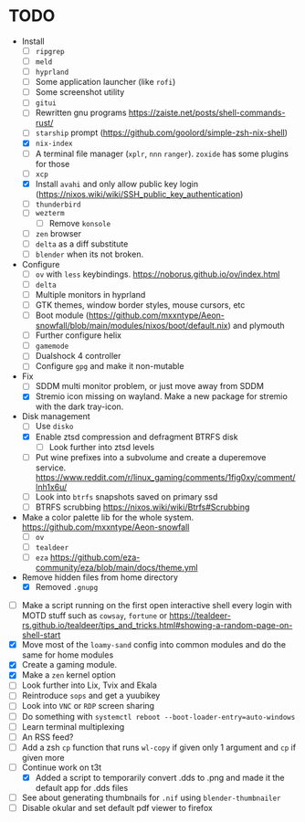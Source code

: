 # TODO
- Install
	- [ ] `ripgrep`
	- [ ] `meld`
	- [ ] `hyprland`
	- [ ] Some application launcher (like `rofi`)
	- [ ] Some screenshot utility
	- [ ] `gitui`
	- [ ] Rewritten gnu programs https://zaiste.net/posts/shell-commands-rust/
	- [ ] `starship` prompt (https://github.com/goolord/simple-zsh-nix-shell)
	- [x] `nix-index`
	- [ ] A terminal file manager (`xplr`, `nnn` `ranger`). `zoxide` has some plugins for those
	- [ ] `xcp`
	- [x] Install `avahi` and only allow public key login (https://nixos.wiki/wiki/SSH_public_key_authentication)
	- [ ] `thunderbird`
	- [ ] `wezterm`
		- [ ] Remove `konsole`
	- [ ] `zen` browser
	- [ ] `delta` as a diff substitute
	- [ ] `blender` when its not broken.
- Configure
	- [ ] `ov` with `less` keybindings. https://noborus.github.io/ov/index.html
	- [ ] `delta`
	- [ ] Multiple monitors in hyprland
	- [ ] GTK themes, window border styles, mouse cursors, etc
	- [ ] Boot module (https://github.com/mxxntype/Aeon-snowfall/blob/main/modules/nixos/boot/default.nix) and plymouth
	- [ ] Further configure helix
	- [ ] `gamemode`
	- [ ] Dualshock 4 controller
	- [ ] Configure `gpg` and make it non-mutable
- Fix
	- [ ] SDDM multi monitor problem, or just move away from SDDM
	- [x] Stremio icon missing on wayland. Make a new package for stremio with the dark tray-icon.
- Disk management
	- [ ] Use `disko`
	- [x] Enable ztsd compression and defragment BTRFS disk
		- [ ] Look further into ztsd levels
	- [ ] Put wine prefixes into a subvolume and create a duperemove service. https://www.reddit.com/r/linux_gaming/comments/1fig0xy/comment/lnh1x6u/
	- [ ] Look into `btrfs` snapshots saved on primary ssd
	- [ ] BTRFS scrubbing https://nixos.wiki/wiki/Btrfs#Scrubbing
- Make a color palette lib for the whole system. https://github.com/mxxntype/Aeon-snowfall
	- [ ] `ov`
	- [ ] `tealdeer`
	- [ ] `eza` https://github.com/eza-community/eza/blob/main/docs/theme.yml
- Remove hidden files from home directory
	- [x] Removed `.gnupg`
- [ ] Make a script running on the first open interactive shell every login with MOTD stuff such as `cowsay`, `fortune` or https://tealdeer-rs.github.io/tealdeer/tips_and_tricks.html#showing-a-random-page-on-shell-start
- [x] Move most of the `loamy-sand` config into common modules and do the same for home modules
- [x] Create a gaming module.
- [x] Make a `zen` kernel option
- [ ] Look further into Lix, Tvix and Ekala
- [ ] Reintroduce `sops` and get a yuubikey
- [ ] Look into `VNC` or `RDP` screen sharing
- [ ] Do something with `systemctl reboot --boot-loader-entry=auto-windows`
- [ ] Learn terminal multiplexing
- [ ] An RSS feed?
- [ ] Add a zsh `cp` function that runs `wl-copy` if given only 1 argument and `cp` if given more
- [ ] Continue work on t3t
	- [x] Added a script to temporarily convert .dds to .png and made it the default app for .dds files
- [ ] See about generating thumbnails for `.nif` using `blender-thumbnailer`
- [ ] Disable okular and set default pdf viewer to firefox

